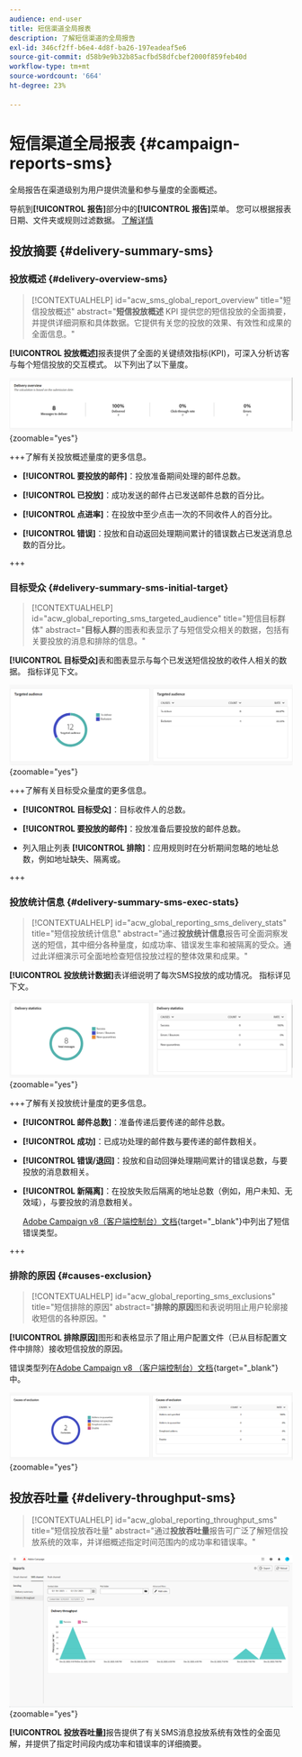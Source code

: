 ```yaml
---
audience: end-user
title: 短信渠道全局报表
description: 了解短信渠道的全局报告
exl-id: 346cf2ff-b6e4-4d8f-ba26-197eadeaf5e6
source-git-commit: d58b9e9b32b85acfbd58dfcbef2000f859feb40d
workflow-type: tm+mt
source-wordcount: '664'
ht-degree: 23%

---
```


# 短信渠道全局报表 {#campaign-reports-sms}

全局报告在渠道级别为用户提供流量和参与量度的全面概述。

导航到&#x200B;**[!UICONTROL 报告]**&#x200B;部分中的&#x200B;**[!UICONTROL 报告]**&#x200B;菜单。 您可以根据报表日期、文件夹或规则过滤数据。 [了解详情](global-reports.md)

## 投放摘要 {#delivery-summary-sms}

### 投放概述 {#delivery-overview-sms}

>[!CONTEXTUALHELP]
>id="acw_sms_global_report_overview"
>title="短信投放概述"
>abstract="**短信投放概述** KPI 提供您的短信投放的全面摘要，并提供详细洞察和具体数据。它提供有关您的投放的效果、有效性和成果的全面信息。"

**[!UICONTROL 投放概述]**&#x200B;报表提供了全面的关键绩效指标(KPI)，可深入分析访客与每个短信投放的交互模式。 以下列出了以下量度。

![投放概述报告的屏幕截图，显示短信投放的关键绩效指标。](assets/global_report_sms_delivery_overview.png){zoomable="yes"}

+++了解有关投放概述量度的更多信息。

* **[!UICONTROL 要投放的邮件]**：投放准备期间处理的邮件总数。

* **[!UICONTROL 已投放]**：成功发送的邮件占已发送邮件总数的百分比。

* **[!UICONTROL 点进率]**：在投放中至少点击一次的不同收件人的百分比。

* **[!UICONTROL 错误]**：投放和自动返回处理期间累计的错误数占已发送消息总数的百分比。

+++

### 目标受众 {#delivery-summary-sms-initial-target}

>[!CONTEXTUALHELP]
>id="acw_global_reporting_sms_targeted_audience"
>title="短信目标群体"
>abstract="**目标人群**&#x200B;的图表和表显示了与短信受众相关的数据，包括有关要投放的消息和排除的信息。"

**[!UICONTROL 目标受众]**&#x200B;表和图表显示与每个已发送短信投放的收件人相关的数据。 指标详见下文。

![目标受众报告的屏幕截图，显示有关短信投放的收件人和排除项的数据。](assets/global_report_sms_targeted_audience.png){zoomable="yes"}

+++了解有关目标受众量度的更多信息。

* **[!UICONTROL 目标受众]**：目标收件人的总数。

* **[!UICONTROL 要投放的邮件]**：投放准备后要投放的邮件总数。

* 列入阻止列表 **[!UICONTROL 排除]**：应用规则时在分析期间忽略的地址总数，例如地址缺失、隔离或。

+++

### 投放统计信息 {#delivery-summary-sms-exec-stats}

>[!CONTEXTUALHELP]
>id="acw_global_reporting_sms_delivery_stats"
>title="短信投放统计信息"
>abstract="通过&#x200B;**投放统计信息**&#x200B;报告可全面洞察发送的短信，其中细分各种量度，如成功率、错误发生率和被隔离的受众。通过此详细演示可全面地检查短信投放过程的整体效果和成果。"

**[!UICONTROL 投放统计数据]**&#x200B;表详细说明了每次SMS投放的成功情况。 指标详见下文。

![投放统计报告的屏幕截图，显示短信投放的成功率、错误和隔离。](assets/global_report_sms_delivery_statistics.png){zoomable="yes"}

+++了解有关投放统计量度的更多信息。

* **[!UICONTROL 邮件总数]**：准备传递后要传递的邮件总数。

* **[!UICONTROL 成功]**：已成功处理的邮件数与要传递的邮件数相关。

* **[!UICONTROL 错误/退回]**：投放和自动回弹处理期间累计的错误总数，与要投放的消息数相关。

* **[!UICONTROL 新隔离]**：在投放失败后隔离的地址总数（例如，用户未知、无效域），与要投放的消息数相关。

  [Adobe Campaign v8（客户端控制台）文档](https://experienceleague.adobe.com/docs/campaign/campaign-v8/send/failures/delivery-failures.html#sms-quarantines){target="_blank"}中列出了短信错误类型。

+++

### 排除的原因 {#causes-exclusion}

>[!CONTEXTUALHELP]
>id="acw_global_reporting_sms_exclusions"
>title="短信排除的原因"
>abstract="**排除的原因**&#x200B;图和表说明阻止用户轮廓接收短信的各种原因。"

**[!UICONTROL 排除原因]**&#x200B;图形和表格显示了阻止用户配置文件（已从目标配置文件中排除）接收短信投放的原因。

错误类型列在[Adobe Campaign v8 （客户端控制台）文档](https://experienceleague.adobe.com/docs/campaign/campaign-v8/send/failures/delivery-failures.html#email-error-types){target="_blank"}中。

![排除原因报告的屏幕截图，显示短信投放排除的原因。](assets/global_report_sms_causes_exclusion.png){zoomable="yes"}

## 投放吞吐量 {#delivery-throughput-sms}

>[!CONTEXTUALHELP]
>id="acw_global_reporting_throughput_sms"
>title="短信投放吞吐量"
>abstract="通过&#x200B;**投放吞吐量**&#x200B;报告可广泛了解短信投放系统的效率，并详细概述指定时间范围内的成功率和错误率。"

![投放吞吐量报告的屏幕截图，显示一段时间内短信投放的成功率和错误率。](assets/global_report_sms_delivery_throughput.png){zoomable="yes"}

**[!UICONTROL 投放吞吐量]**&#x200B;报告提供了有关SMS消息投放系统有效性的全面见解，并提供了指定时间段内成功率和错误率的详细摘要。